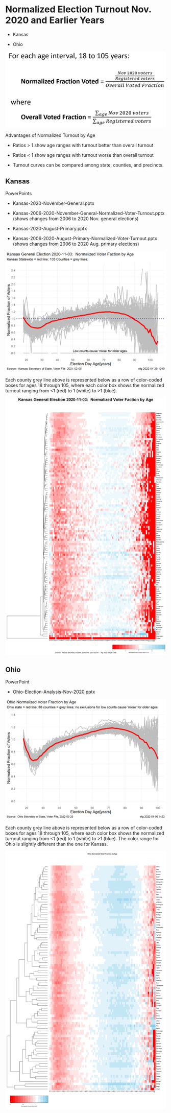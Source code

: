 # Normalized Election Turnout Nov. 2020 and Earlier Years

* Kansas

* Ohio

![Normalized Election Turnout](Normalized-Turnout.PNG)

Advantages of Normalized Turnout by Age

* Ratios > 1 show age ranges with turnout better than overall turnout

* Ratios < 1 show age ranges with turnout worse than overall turnout

* Turnout curves can be compared among state, counties, and precincts.

## Kansas

PowerPoints

* Kansas-2020-November-General.pptx

* Kansas-2006-2020-November-General-Normalized-Voter-Turnout.pptx  (shows changes from 2006 to 2020 Nov. general elections)

* Kansas-2020-August-Primary.pptx

* Kansas-2006-2020-August-Primary-Normalized-Voter-Turnout.pptx  (shows changes from 2006 to 2020 Aug. primary elections)

![Kansas General Election 2020-11-03: State and Counties](2020-11-03-NormalizedVotedTurnout-1.png)

Each county grey line above is represented below as a row of color-coded boxes for ages 18 through 105, where each color box shows the normalized turnout ranging from <1 (red) to 1 (white) to >1 (blue).

![Kansas General Election 2020-11-03: Heatmap by County](2020-11-03-heatmap-1.png)


## Ohio

PowerPoint

* Ohio-Election-Analysis-Nov-2020.pptx

![Ohio General Election 2020-11-03:  State and Counties](OhioNormalized-1.png)

Each county grey line above is represented below as a row of color-coded boxes for ages 18 through 105, where each color box shows the normalized turnout ranging from <1 (red) to 1 (white) to >1 (blue).  The color range for Ohio is slightly different than the one for Kansas.

![Ohio General Election 2020-11-03: Heatmap by County](heatmap-1.png)

